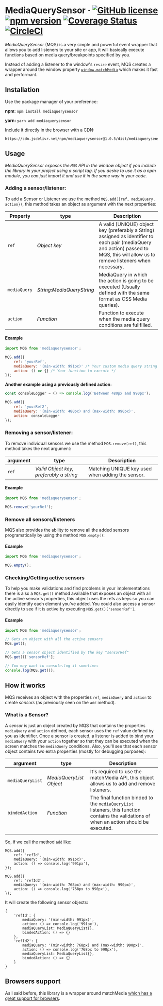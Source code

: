 # MediaQuerySensor &middot; [![GitHub license](https://img.shields.io/badge/license-MIT-blue.svg)](https://github.com/enmanuelduran/mediaquerysensor/blob/master/LICENSE) [![npm version](https://img.shields.io/npm/v/mediaquerysensor.svg?style=flat)](https://www.npmjs.com/package/mediaquerysensor) [![Coverage Status](https://coveralls.io/repos/github/enmanuelduran/mediaquerysensor/badge.svg?branch=master)](https://coveralls.io/github/enmanuelduran/mediaquerysensor?branch=master) [![CircleCI](https://circleci.com/gh/enmanuelduran/mediaquerysensor.svg?style=svg)](https://circleci.com/gh/enmanuelduran/mediaquerysensor)

_MediaQuerySensor_ (MQS) is a very simple and powerful event wrapper that allows you to add listeners to your site or app, it will basically execute functions based on media query/breakpoints specified by you.

Instead of adding a listener to the window's `resize` event, MQS creates a wrapper around the window property [`window.matchMedia`](https://developer.mozilla.org/en-US/docs/Web/API/Window/matchMedia) which makes it fast and performant.

## Installation

Use the package manager of your preference:

**npm:**
`npm install mediaquerysensor`

**yarn:**
`yarn add mediaquerysensor`

Include it directly in the browser with a CDN:

```
https://cdn.jsdelivr.net/npm/mediaquerysensor@1.0.5/dist/mediaquerysensor.min.js
```

## Usage

_MediaQuerySensor exposes the `MQS` API in the window object if you include the library in your project using a script tag. If you desire to use it as a npm module, you can just import it and use it in the same way in your code._

### Adding a sensor/listener:

To add a Sensor or Listener we use the method `MQS.add({ref, mediaQuery, action})`, this method takes an object as argument with the next properties:

| Property     | type                      | Description                                                                                                                                                                         |
| ------------ | ------------------------- | ----------------------------------------------------------------------------------------------------------------------------------------------------------------------------------- |
| `ref`        | _Object key_              | A valid (UNIQUE) object key (preferably a String) assigned as identifier to each pair (mediaQuery and action) passed to MQS, this will allow us to remove listeners when necessary. |
| `mediaQuery` | _String:MediaQueryString_ | MediaQuery in which the action is going to be executed (Usually defined with the same format as CSS Media queries).                                                                 |
| `action`     | _Function_                | Function to execute when the media query conditions are fullfilled.                                                                                                                 |

#### Example

```javascript
import MQS from 'mediaquerysensor';

MQS.add({
    ref: 'yourRef',
    mediaQuery: '(min-width: 991px)' /* Your custom media query string */,
    action: () => {} /* Your function to execute */
});
```

**Another example using a previously defined action:**

```javascript
const consoleLogger = () => console.log('Between 480px and 990px');

MQS.add({
    ref: 'yourRef2',
    mediaQuery: '(min-width: 480px) and (max-width: 990px)',
    action: consoleLogger
});
```

### Removing a sensor/listener:

To remove individual sensors we use the method `MQS.remove(ref)`, this method takes the next argument:

| argument | type                                    | Description                                      |
| -------- | --------------------------------------- | ------------------------------------------------ |
| `ref`      | _Valid Object key, preferably a string_ | Matching UNIQUE key used when adding the sensor. |

#### Example

```javascript
import MQS from 'mediaquerysensor';

MQS.remove('yourRef');
```

### Remove all sensors/listeners

MQS also provides the ability to remove all the added sensors programatically by using the method `MQS.empty()`:

#### Example

```javascript
import MQS from 'mediaquerysensor';

MQS.empty();
```

### Checking/Getting active sensors

To help you make validations and find problems in your implementations there is also a `MQS.get()` method available that exposes an object with all the active sensor's properties, this object uses the refs as keys so you can easily identify each element you've added. You could also access a sensor directly to see if it is active by executing `MQS.get()['sensorRef']`.

#### Example

```javascript
import MQS from 'mediaquerysensor';

// Gets an object with all the active sensors
MQS.get();

// Gets a sensor object identified by the key "sensorRef"
MQS.get()['sensorRef'];

// You may want to console.log it sometimes
console.log(MQS.get());
```

## How it works

MQS receives an object with the properties `ref`, `mediaQuery` and `action` to create _sensors_ (as previously seen on the `add` method).

### What is a Sensor?

A _sensor_ is just an object created by MQS that contains the properties `mediaQuery` and `action` defined, each sensor uses the `ref` value defined by you as identifier. Once a sensor is created, a listener is added to bind your `mediaQuery` with your `action` together so that they can be executed when the screen matches the `mediaQuery` conditions. Also, you'll see that each sensor object contains two extra properties (mostly for debugging purposes):

| argument         | type                    | Description                                                                                                                               |
| ---------------- | ----------------------- | ----------------------------------------------------------------------------------------------------------------------------------------- |
| `mediaQueryList` | _MediaQueryList Object_ | It's required to use the matchMedia API, this object allows us to add and remove listeners.                                               |
| `bindedAction`   | _Function_              | The final function binded to the `mediaQueryList` listeners, this function contains the validations of when an action should be executed. |
|                  |

So, if we call the method `add` like:

```
MQS.add({
    ref: 'refId',
    mediaQuery: '(min-width: 991px)',
    action: () => console.log('991px'),
});

MQS.add({
    ref: 'refId2',
    mediaQuery: '(min-width: 768px) and (max-width: 990px)',
    action: () => console.log('768px to 990px'),
});
```

It will create the following sensor objects:

```
{
    'refId': {
        mediaQuery: '(min-width: 991px)',
        action: () => console.log('991px'),
        mediaQueryList: MediaQueryList{},
        bindedAction: () => {}
    },
    'refId2': {
        mediaQuery: '(min-width: 768px) and (max-width: 990px)',
        action: () => console.log('768px to 990px'),
        mediaQueryList: MediaQueryList{},
        bindedAction: () => {}
    }
}
```

## Browsers support

As I said before, this library is a wrapper around matchMedia [which has a great support for browsers](https://caniuse.com/#feat=matchmedia).
